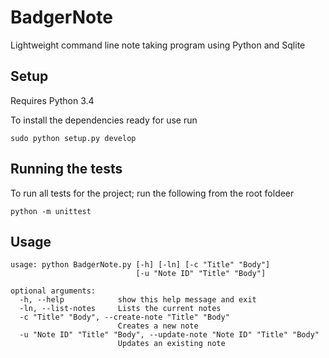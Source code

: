 # BadgerNote

Lightweight command line note taking program using Python and Sqlite

## Setup

Requires Python 3.4

To install the dependencies ready for use run

    sudo python setup.py develop

## Running the tests

To run all tests for the project; run the following from the root foldeer

    python -m unittest

## Usage

```
usage: python BadgerNote.py [-h] [-ln] [-c "Title" "Body"]
                            [-u "Note ID" "Title" "Body"]

optional arguments:
  -h, --help            show this help message and exit
  -ln, --list-notes     Lists the current notes
  -c "Title" "Body", --create-note "Title" "Body"
                        Creates a new note
  -u "Note ID" "Title" "Body", --update-note "Note ID" "Title" "Body"
                        Updates an existing note
```

